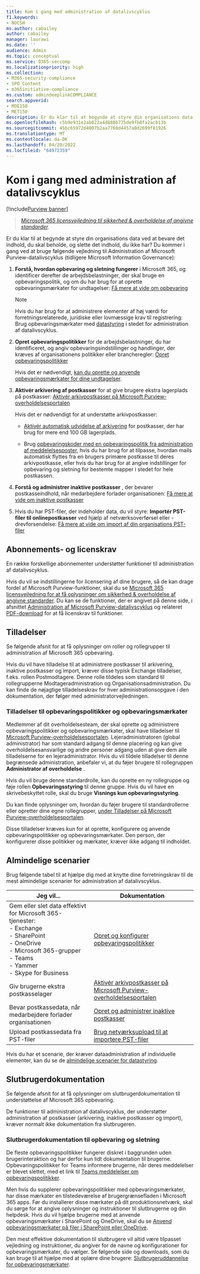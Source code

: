 ```yaml
---
title: Kom i gang med administration af datalivscyklus
f1.keywords:
- NOCSH
ms.author: cabailey
author: cabailey
manager: laurawi
ms.date: ''
audience: Admin
ms.topic: conceptual
ms.service: O365-seccomp
ms.localizationpriority: high
ms.collection:
- M365-security-compliance
- SPO_Content
- m365initiative-compliance
ms.custom: admindeeplinkCOMPLIANCE
search.appverid:
- MOE150
- MET150
description: Er du klar til at begynde at styre din organisations data, men er du ikke sikker på, hvor du skal starte? Læs nogle præskriptive retningslinjer for at komme i gang.
ms.openlocfilehash: c5b9e931e2ab822a4d888b775de9fb8fa2acb13b
ms.sourcegitcommit: 45bc65972d4007b2aa7760d4457a0d2699f81926
ms.translationtype: MT
ms.contentlocale: da-DK
ms.lasthandoff: 04/20/2022
ms.locfileid: "64972359"
---
```

# <a name="get-started-with-data-lifecycle-management"></a>Kom i gang med administration af datalivscyklus

[!include[Purview banner](../includes/purview-rebrand-banner.md)]

>*[Microsoft 365 licensvejledning til sikkerhed & overholdelse af angivne standarder](/office365/servicedescriptions/microsoft-365-service-descriptions/microsoft-365-tenantlevel-services-licensing-guidance/microsoft-365-security-compliance-licensing-guidance).*

Er du klar til at begynde at styre din organisations data ved at bevare det indhold, du skal beholde, og slette det indhold, du ikke har? Du kommer i gang ved at bruge følgende vejledning til Administration af Microsoft Purview-datalivscyklus (tidligere Microsoft Information Governance):

1. **Forstå, hvordan opbevaring og sletning fungerer** i Microsoft 365, og identificer derefter de arbejdsbelastninger, der skal bruge en opbevaringspolitik, og om du har brug for at oprette opbevaringsmærkater for undtagelser: [Få mere at vide om opbevaring](retention.md)
    
    > [!NOTE]
    > Hvis du har brug for at administrere elementer af høj værdi for forretningsrelaterede, juridiske eller lovmæssige krav til registrering: Brug opbevaringsmærkater med [datastyring](records-management.md) i stedet for administration af datalivscyklus.

2. **Opret opbevaringspolitikker** for de arbejdsbelastninger, du har identificeret, og angiv opbevaringsindstillinger og handlinger, der kræves af organisationens politikker eller brancheregler: [Opret opbevaringspolitikker](create-retention-policies.md)
    
    Hvis det er nødvendigt, [kan du oprette og anvende opbevaringsmærkater for dine undtagelser](create-retention-labels-information-governance.md).

3. **Aktivér arkivering af postkasser** for at give brugere ekstra lagerplads på postkasser: [Aktivér arkivpostkasser på Microsoft Purview-overholdelsesportalen](enable-archive-mailboxes.md)
    
    Hvis det er nødvendigt for at understøtte arkivpostkasser:
    
    - [Aktivér automatisk udvidelse af arkivering](enable-autoexpanding-archiving.md) for postkasser, der har brug for mere end 100 GB lagerplads.
    
    - Brug [opbevaringskoder med en opbevaringspolitik fra administration af meddelelsesposter,](set-up-an-archive-and-deletion-policy-for-mailboxes.md) hvis du har brug for at tilpasse, hvordan mails automatisk flyttes fra en brugers primære postkasse til deres arkivpostkasse, eller hvis du har brug for at angive indstillinger for opbevaring og sletning for bestemte mapper i stedet for hele postkassen.

4. **Forstå og administrer inaktive postkasser** , der bevarer postkasseindhold, når medarbejdere forlader organisationen: [Få mere at vide om inaktive postkasser](inactive-mailboxes-in-office-365.md)

5. Hvis du har PST-filer, der indeholder data, du vil styre: **Importér PST-filer til onlinepostkasser** ved hjælp af netværksoverførsel eller -drevforsendelse: [Få mere at vide om import af din organisations PST-filer](importing-pst-files-to-office-365.md)

## <a name="subscription-and-licensing-requirements"></a>Abonnements- og licenskrav

En række forskellige abonnementer understøtter funktioner til administration af datalivscyklus.

Hvis du vil se indstillingerne for licensering af dine brugere, så de kan drage fordel af Microsoft Purview-funktioner, skal du se [Microsoft 365 licensvejledning for at få oplysninger om sikkerhed & overholdelse af angivne standarder](/office365/servicedescriptions/microsoft-365-service-descriptions/microsoft-365-tenantlevel-services-licensing-guidance/microsoft-365-security-compliance-licensing-guidance). Du kan se de funktioner, der er angivet på denne side, i afsnittet [Administration af Microsoft Purview-datalivscyklus](/office365/servicedescriptions/microsoft-365-service-descriptions/microsoft-365-tenantlevel-services-licensing-guidance/microsoft-365-security-compliance-licensing-guidance#microsoft-purview-data-lifecycle-management) og relateret [PDF-download](https://go.microsoft.com/fwlink/?linkid=2139145) for at få licenskrav til funktioner.

## <a name="permissions"></a>Tilladelser

Se følgende afsnit for at få oplysninger om roller og rollegrupper til administration af Microsoft 365 opbevaring.

Hvis du vil have tilladelse til at administrere postkasser til arkivering, inaktive postkasser og import, kræver disse typisk Exchange tilladelser, f.eks. rollen Postmodtagere. Denne rolle tildeles som standard til rollegrupperne Modtageradministration og Organisationsadministration. Du kan finde de nøjagtige tilladelseskrav for hver administrationsopgave i den dokumentation, der følger med administratorvejledningen.

### <a name="permissions-for-retention-policies-and-retention-labels"></a>Tilladelser til opbevaringspolitikker og opbevaringsmærkater

Medlemmer af dit overholdelsesteam, der skal oprette og administrere opbevaringspolitikker og opbevaringsmærkater, skal have tilladelser til <a href="https://go.microsoft.com/fwlink/p/?linkid=2077149" target="_blank">Microsoft Purview-overholdelsesportalen</a>. Lejeradministratoren (global administrator) har som standard adgang til denne placering og kan give overholdelsesansvarlige og andre personer adgang uden at give dem alle tilladelserne for en lejeradministrator. Hvis du vil tildele tilladelser til denne begrænsede administration, anbefaler vi, at du føjer brugere til rollegruppen **Administrator af overholdelse** .

Hvis du vil bruge denne standardrolle, kan du oprette en ny rollegruppe og føje rollen **Opbevaringsstyring** til denne gruppe. Hvis du vil have en skrivebeskyttet rolle, skal du bruge **Visnings kun opbevaringsstyring**. 

Du kan finde oplysninger om, hvordan du føjer brugere til standardrollerne eller opretter dine egne rollegrupper, [under Tilladelser på Microsoft Purview-overholdelsesportalen](microsoft-365-compliance-center-permissions.md).

Disse tilladelser kræves kun for at oprette, konfigurere og anvende opbevaringspolitikker og opbevaringsmærkater. Den person, der konfigurerer disse politikker og mærkater, kræver ikke adgang til indholdet.

## <a name="common-scenarios"></a>Almindelige scenarier

Brug følgende tabel til at hjælpe dig med at knytte dine forretningskrav til de mest almindelige scenarier for administration af datalivscyklus.

|Jeg vil...|Dokumentation|
|----------------|---------------|
|Gem eller slet data effektivt for Microsoft 365-tjenester: <br />- Exchange  <br />- SharePoint  <br />- OneDrive  <br />- Microsoft 365-grupper <br />- Teams <br />- Yammer <br />- Skype for Business |[Opret og konfigurer opbevaringspolitikker](create-retention-policies.md)|
|Giv brugerne ekstra postkasselager |[Aktivér arkivpostkasser på Microsoft Purview-overholdelsesportalen](enable-archive-mailboxes.md)|
|Bevar postkassedata, når medarbejdere forlader organisationen |[Opret og administrer inaktive postkasser](create-and-manage-inactive-mailboxes.md)|
|Upload postkassedata fra PST-filer |[Brug netværksupload til at importere PST-filer](use-network-upload-to-import-pst-files.md)|


Hvis du har et scenarie, der kræver dataadministration af individuelle elementer, kan du se de [almindelige scenarier for datastyring](get-started-with-records-management.md#common-scenarios). 

## <a name="end-user-documentation"></a>Slutbrugerdokumentation

Se følgende afsnit for at få oplysninger om slutbrugerdokumentation til understøttelse af Microsoft 365 opbevaring.

De funktioner til administration af datalivscyklus, der understøtter administration af postkasser (arkivering, inaktive postkasser og import), kræver normalt ikke dokumentation fra slutbrugeren.

### <a name="end-user-documentation-for-retention-and-deletion"></a>Slutbrugerdokumentation til opbevaring og sletning

De fleste opbevaringspolitikker fungerer diskret i baggrunden uden brugerinteraktion og har derfor kun lidt dokumentation til brugerne. Opbevaringspolitikker for Teams informere brugerne, når deres meddelelser er blevet slettet, med et link til [Teams meddelelser om opbevaringspolitikker](https://support.microsoft.com/office/teams-messages-about-retention-policies-c151fa2f-1558-4cf9-8e51-854e925b483b).

Men hvis du supplerer opbevaringspolitikker med opbevaringsmærkater, har disse mærkater en tilstedeværelse af brugergrænsefladen i Microsoft 365 apps. Før du installerer disse mærkater på dit produktionsnetværk, skal du sørge for at angive oplysninger og instruktioner til slutbrugerne og din helpdesk. Hvis du vil hjælpe brugerne med at anvende opbevaringsmærkater i SharePoint og OneDrive, skal du se [Anvend opbevaringsmærkater på filer i SharePoint eller OneDrive](https://support.microsoft.com/office/apply-retention-labels-to-files-in-sharepoint-or-onedrive-11a6835b-ec9f-40db-8aca-6f5ef18132df).

Den mest effektive dokumentation til slutbrugere vil altid være tilpasset vejledning og instruktioner, du angiver for de navne og konfigurationer for opbevaringsmærkater, du vælger. Se følgende side og downloads, som du kan bruge til at hjælpe med at oplære dine brugere: [Slutbrugeruddannelse for opbevaringsmærkater](https://microsoft.github.io/ComplianceCxE/enduser/retention/).

